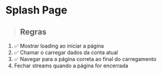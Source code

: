# Splash Page

> ## Regras

1. ✅ Mostrar loading ao iniciar a página
2. ✅ Chamar o carregar dados da conta atual
3. ✅ Navegar para a página correta ao final do carregamento
4. Fechar streams quando a página for encerrada
